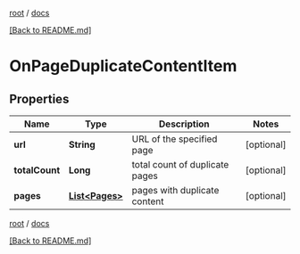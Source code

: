 [root](./../ "root") / [docs](./ "docs")

[[Back to README.md]](./../README.md "[Back to README.md]")

# OnPageDuplicateContentItem

## Properties

| Name | Type | Description | Notes |
|------------ | ------------- | ------------- | -------------|
|**url** | **String** | URL of the specified page |  [optional] |
|**totalCount** | **Long** | total count of duplicate pages |  [optional] |
|**pages** | [**List&lt;Pages&gt;**](Pages.md) | pages with duplicate content |  [optional] |

[root](./../ "root") / [docs](./ "docs")

[[Back to README.md]](./../README.md "[Back to README.md]")